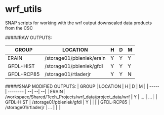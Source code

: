 # wrf_utils

SNAP scripts for working with the wrf output downscaled data products from the CSC

#####RAW OUTPUTS:

| GROUP | LOCATION | H | D | M |
| ----- | -------- | --| --| --|
| ERAIN | /storage01/pbieniek/erain | Y | Y | Y |
| GFDL-HIST | /storage01/pbieniek/gfdl | Y | Y | Y |
| GFDL-RCP85 | /storage01/rtladerjr | Y | Y | N |

#####SNAP MODIFIED OUTPUTS:
| GROUP | LOCATION | H | D | M |
| ----- | -------- | --| --| --|
| ERAIN | /workspace/Shared/Tech_Projects/wrf_data/project_data/wrf | Y | ... | ... |
| GFDL-HIST | /storage01/pbieniek/gfdl | Y |  |  |
| GFDL-RCP85 | /storage01/rtladerjr | ... |  |  |

